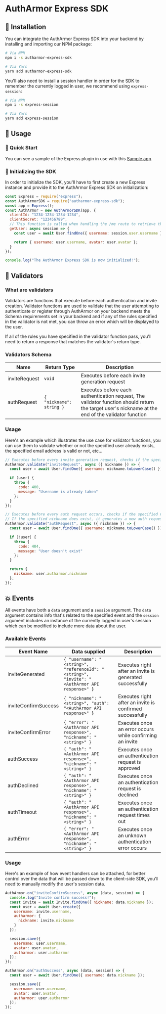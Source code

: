 # AuthArmor Express SDK

## 🏁 Installation

You can integrate the AuthArmor Express SDK into your backend by installing and importing our NPM package:

```bash
# Via NPM
npm i -s autharmor-express-sdk

# Via Yarn
yarn add autharmor-express-sdk
```

You'll also need to install a session handler in order for the SDK to remember the currently logged in user, we recommend using `express-session`:

```bash
# Via NPM
npm i -s express-session

# Via Yarn
yarn add express-session
```

## 🧭 Usage

### 🔰 Quick Start

You can see a sample of the Express plugin in use with this [Sample app](https://github.com/AuthArmor/autharmor-sample-node).

### 🚀 Initializing the SDK

In order to initialize the SDK, you'll have to first create a new Express instance and provide it to the AuthArmor Express SDK on initialization:

```javascript
const Express = require("express");
const AuthArmorSDK = require("autharmor-express-sdk");
const app = Express();
const AuthArmor = new AuthArmorSDK(app, {
  clientId: "1234-1234-1234-1234",
  clientSecret: "123456789",
  // This function is called when handling the /me route to retrieve the currently logged in user's data
  getUser: async session => {
    const user = await User.findOne({ username: session.user.username });

    return { username: user.username, avatar: user.avatar };
  }
});

console.log("The AuthArmor Express SDK is now initialized!");
```

## 📝 Validators

### What are validators

Validators are functions that execute before each authentication and invite creation. Validator functions are used to validate that the user attempting to authenticate or register through AuthArmor on your backend meets the Schema requirements set in your backend and if any of the rules specified in the validator is not met, you can throw an error which will be displayed to the user.

If all of the rules you have specified in the validator function pass, you'll need to return a response that matches the validator's return type.

### Validators Schema

| Name          | Return Type              | Description                                                                                                                                       |
| ------------- | ------------------------ | ------------------------------------------------------------------------------------------------------------------------------------------------- |
| inviteRequest | `void`                   | Executes before each invite generation request                                                                                                    |
| authRequest   | `{ "nickname": string }` | Executes before each authentication request, The validator function should return the target user's nickname at the end of the validator function |

### Usage

Here's an example which illustrates the use case for validator functions, you can use them to validate whether or not the specified user already exists, the specified email address is valid or not, etc...

```javascript
// Executes before every invite generation request, checks if the specified nickname is taken or not.
AuthArmor.validate("inviteRequest", async ({ nickname }) => {
  const user = await User.findOne({ username: nickname.toLowerCase() });

  if (user) {
    throw {
      code: 400,
      message: "Username is already taken"
    };
  }
});

// Executes before every auth request occurs, checks if the specified nickname already exists or not.
// If the specified nickname does exist, it generates a new auth request and sends it to the returned nickname.
AuthArmor.validate("authRequest", async ({ nickname }) => {
  const user = await User.findOne({ username: nickname.toLowerCase() });

  if (!user) {
    throw {
      code: 404,
      message: "User doesn't exist"
    };
  }

  return {
    nickname: user.autharmor.nickname
  };
});
```

## 💥 Events

All events have both a `data` argument and a `session` argument. The `data` argument contains info that's related to the specified event and the `session` argument includes an instance of the currently logged in user's session which can be modified to include more data about the user.

### Available Events

| Event Name           | Data supplied                                                                                 | Description                                              |
| -------------------- | --------------------------------------------------------------------------------------------- | -------------------------------------------------------- |
| inviteGenerated      | `{ "username": "<string>", "referenceId": "<string>", "invite": "<AuthArmor API response>" }` | Executes right after an invite is generated successfully |
| inviteConfirmSuccess | `{ "nickname": "<string>", "auth": "<AuthArmor API response>" }`                              | Executes right after an invite is confirmed successfully |
| inviteConfirmError   | `{ "error": "<AuthArmor API response>", "nickname": "<string>" }`                             | Executes once an error occurs while confirming an invite |
| authSuccess          | `{ "auth": "<AuthArmor API response>", "nickname": "<string>" }`                              | Executes once an authentication request is approved      |
| authDeclined         | `{ "auth": "<AuthArmor API response>", "nickname": "<string>" }`                              | Executes once an authentication request is declined      |
| authTimeout          | `{ "auth": "<AuthArmor API response>", "nickname": "<string>" }`                              | Executes once an authentication request times out        |
| authError            | `{ "error": "<AuthArmor API response>", "nickname": "<string>" }`                             | Executes once an unknown authentication error occurs     |

### Usage

Here's an example of how event handlers can be attached, for better control over the data that will be passed down to the client-side SDK, you'll need to manually modify the user's session data.

```javascript
AuthArmor.on("inviteConfirmSuccess", async (data, session) => {
  console.log("Invite confirm success!");
  const invite = await Invite.findOne({ nickname: data.nickname });
  const user = await User.create({
    username: invite.username,
    autharmor: {
      nickname: invite.nickname
    }
  });

  session.save({
    username: user.username,
    avatar: user.avatar,
    autharmor: user.autharmor
  });
});

AuthArmor.on("authSuccess", async (data, session) => {
  const user = await User.findOne({ username: data.nickname });

  session.save({
    username: user.username,
    avatar: user.avatar,
    autharmor: user.autharmor
  });
});
```
